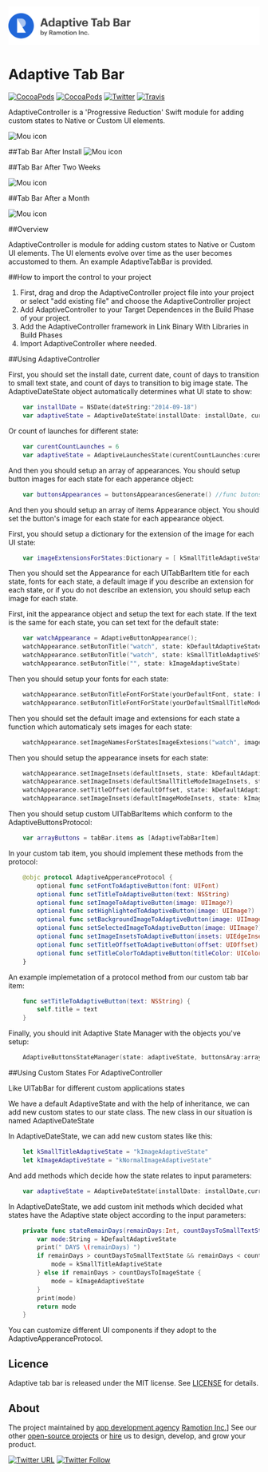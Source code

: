 ![Badge](./adaptive-tab-bar.svg)
# Adaptive Tab Bar
[![CocoaPods](https://img.shields.io/cocoapods/p/AdaptiveController.svg)](https://cocoapods.org/pods/AdaptiveController)
[![CocoaPods](https://img.shields.io/cocoapods/v/RAMPaperSwitch.svg)](http://cocoapods.org/pods/AdaptiveController)
[![Twitter](https://img.shields.io/badge/Twitter-@Ramotion-blue.svg?style=flat)](http://twitter.com/Ramotion)
[![Travis](https://img.shields.io/travis/Ramotion/adaptive-tab-bar.svg)](https://travis-ci.org/Ramotion/adaptive-tab-bar)


AdaptiveController is a 'Progressive Reduction' Swift module for adding custom states to Native or Custom UI elements.

![Mou icon](https://d13yacurqjgara.cloudfront.net/users/25514/screenshots/1320024/viber-ios7-concept-navigation-bar-ramotion.gif)

##Tab Bar After Install
![Mou icon](http://i.imgur.com/7V6M7z6.png?1)

##Tab Bar After Two Weeks

![Mou icon](http://i.imgur.com/KTZIC4Z.png?1)

##Tab Bar After a Month

![Mou icon](http://i.imgur.com/TNQMGTf.png?1)

##Overview

AdaptiveController is module for adding custom states to Native or Custom UI elements. The UI elements evolve over time as the user becomes accustomed to them. An example AdaptiveTabBar is provided.

##How to import the control to your project

1. First, drag and drop the AdaptiveController project file into your project or select "add existing file" and choose the AdaptiveController project
2. Add AdaptiveController to your Target Dependences in the Build Phase of your project.
3. Add the AdaptiveController framework in Link Binary With Libraries in Build Phases
4. Import AdaptiveController where needed.

##Using AdaptiveController 

First, you should set the install date, current date, count of days to transition to small text state, and count of days to transition to big image state. The AdaptiveDateState object automatically determines what UI state to show:

```swift
    var installDate = NSDate(dateString:"2014-09-18")
    var adaptiveState = AdaptiveDateState(installDate: installDate, currentDate:NSDate(), countDaysToSmallTextState:countDaysToSmallTextState, countDaysToImageState:countDaysToImageState)
```
Or count of launches for different state:

```swift
    var curentCountLaunches = 6
    var adaptiveState = AdaptiveLaunchesState(curentCountLaunches:curentCountLaunches, countLaunchesToSmallTextState:5, countLaunchesToImageState:7)
```

And then you should setup an array of appearances. You should setup button images for each state for each apperance object:

```swift
    var buttonsAppearances = buttonsAppearancesGenerate() //func butonsAppearancesGenerate() -> [AdaptiveButtonApperance]
```

And then you should setup an array of items Appearance object. You should set the button's image for each state for each appearance object.

First, you should setup a dictionary for the extension of the image for each UI state:
		
```swift
    var imageExtensionsForStates:Dictionary = [ kSmallTitleAdaptiveState:"_smalltitle", kImageAdaptiveState:"_bigimage", kSmallTitleAdaptiveState+selected :"_smalltitle", kImageAdaptiveState+selected:"_bigimage" ]
```
 Then you should set the Appearance for each UITabBarItem title for each state, fonts for each state, a default image if you describe an extension for each state, or if you do not describe an extension, you should setup each image for each state.
 
 First, init the appearance object and setup the text for each state. If the text is the same for each state, you can set text for the default state:
 
```swift
    var watchAppearance = AdaptiveButtonAppearance(); 
    watchAppearance.setButonTitle("watch", state: kDefaultAdaptiveState)
    watchAppearance.setButonTitle("watch", state: kSmallTitleAdaptiveState)
    watchAppearance.setButonTitle("", state: kImageAdaptiveState)
```

Then you should setup your fonts for each state:

```swift
    watchAppearance.setButonTitleFontForState(yourDefaultFont, state: kDefaultAdaptiveState)
    watchAppearance.setButonTitleFontForState(yourDefaultSmallTitleModeFont, state: kSmallTitleAdaptiveState)
```

Then you should set the default image and extensions for each state a function which automaticaly sets images for each state: 

```swift
    watchAppearance.setImageNamesForStatesImageExtesions("watch", imageExtensionsForState:imageExtensionsForStates)
```

Then you should setup the appearance insets for each state: 

```swift
    watchAppearance.setImageInsets(defaultInsets, state: kDefaultAdaptiveState);
    watchAppearance.setImageInsets(defaultSmallTitleModeImageInsets, state: kSmallTitleAdaptiveState)
    watchAppearance.setTitleOffset(defaultOffset, state: kDefaultAdaptiveState)
    watchAppearance.setImageInsets(defaultImageModeInsets, state: kImageAdaptiveState);
```

Then you should setup сustom UITabBarItems which conform to the AdaptiveButtonsProtocol:

```swift 
    var arrayButtons = tabBar.items as [AdaptiveTabBarItem]
```

In your custom tab item, you should implement these methods from the protocol:
		
```swift
    @objc protocol AdaptiveApperanceProtocol {
        optional func setFontToAdaptiveButton(font: UIFont)
        optional func setTitleToAdaptiveButton(text: NSString)
        optional func setImageToAdaptiveButton(image: UIImage?)
        optional func setHighlightedToAdaptiveButton(image: UIImage?)
        optional func setBackgroundImageToAdaptiveButton(image: UIImage?)
        optional func setSelectedImageToAdaptiveButton(image: UIImage?)
        optional func setImageInsetsToAdaptiveButton(insets: UIEdgeInsets)
        optional func setTitleOffsetToAdaptiveButton(offset: UIOffset)
        optional func setTitleColorToAdaptiveButton(titleColor: UIColor)
    }
```

An example implemetation of a protocol method from our custom tab bar item:
	
```swift	
    func setTitleToAdaptiveButton(text: NSString) {
    	self.title = text
	}
```


Finally, you should init Adaptive State Manager with the objects you've setup:

```swift
	AdaptiveButtonsStateManager(state: adaptiveState, buttonsAray:arrayButtons, buttonsAppearance:butonsAppearances)
```


##Using Custom States For AdaptiveController 

Like UITabBar for different custom applications states 

We have a default AdaptiveState and with the help of inheritance, we can add
new custom states to our state class. The new class in our situation is 
named AdaptiveDateState

In AdaptiveDateState, we can add new custom states like this:

```swift
	let kSmallTitleAdaptiveState = "kImageAdaptiveState"
	let kImageAdaptiveState = "kNormalImageAdaptiveState"
```

And add methods which decide how the state relates to input parameters:

```swift
	var adaptiveState = AdaptiveDateState(installDate: installDate,currentDate:NSDate(),countDaysToSmallTextState:countDaysToSmallTextState,countDaysToImageState:countDaysToImageState)
```

In AdaptiveDateState, we add custom init methods which decided what states have the Adaptive state object according to the input parameters:

```swift 
    private func stateRemainDays(remainDays:Int, countDaysToSmallTextState:Int, countDaysToImageState:Int)->String {
        var mode:String = kDefaultAdaptiveState
        print(" DAYS \(remainDays) ")
        if remainDays > countDaysToSmallTextState && remainDays < countDaysToImageState{
            mode = kSmallTitleAdaptiveState
        } else if remainDays > countDaysToImageState {
            mode = kImageAdaptiveState
        }
        print(mode)
        return mode
    }
```

You can customize different UI components if they adopt to the AdaptiveApperanceProtocol.

## Licence

Adaptive tab bar is released under the MIT license.
See [LICENSE](./LICENSE.md) for details.


## About
The project maintained by [app development agency](http://ramotion.com?utm_source=gthb&utm_medium=special&utm_campaign=paper-switch) [Ramotion Inc.](http://ramotion.com?utm_source=gthb&utm_medium=special&utm_campaign=adaptive-tab-bar)]
See our other [open-source projects](https://github.com/ramotion) or [hire](http://ramotion.com?utm_source=gthb&utm_medium=special&utm_campaign=adaptive-tab-bar) us to design, develop, and grow your product.

[![Twitter URL](https://img.shields.io/twitter/url/http/shields.io.svg?style=social)](https://twitter.com/intent/tweet?text=https://github.com/ramotion/adaptive-tab-bar)
[![Twitter Follow](https://img.shields.io/twitter/follow/ramotion.svg?style=social)](https://twitter.com/ramotion)

